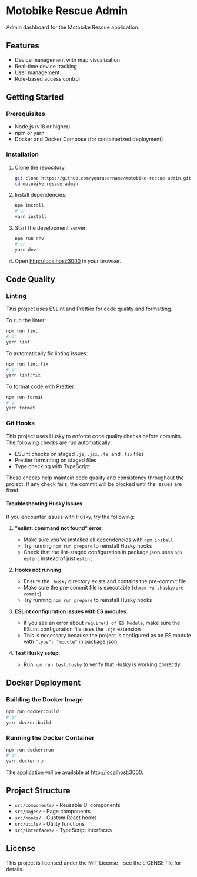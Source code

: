 # Motobike Rescue Admin

Admin dashboard for the Motobike Rescue application.

## Features

- Device management with map visualization
- Real-time device tracking
- User management
- Role-based access control

## Getting Started

### Prerequisites

- Node.js (v18 or higher)
- npm or yarn
- Docker and Docker Compose (for containerized deployment)

### Installation

1. Clone the repository:

   ```bash
   git clone https://github.com/yourusername/motobike-rescue-admin.git
   cd motobike-rescue-admin
   ```

2. Install dependencies:

   ```bash
   npm install
   # or
   yarn install
   ```

3. Start the development server:

   ```bash
   npm run dev
   # or
   yarn dev
   ```

4. Open [http://localhost:3000](http://localhost:3000) in your browser.

## Code Quality

### Linting

This project uses ESLint and Prettier for code quality and formatting.

To run the linter:

```bash
npm run lint
# or
yarn lint
```

To automatically fix linting issues:

```bash
npm run lint:fix
# or
yarn lint:fix
```

To format code with Prettier:

```bash
npm run format
# or
yarn format
```

### Git Hooks

This project uses Husky to enforce code quality checks before commits. The following checks are run automatically:

- ESLint checks on staged `.js`, `.jsx`, `.ts`, and `.tsx` files
- Prettier formatting on staged files
- Type checking with TypeScript

These checks help maintain code quality and consistency throughout the project. If any check fails, the commit will be blocked until the issues are fixed.

#### Troubleshooting Husky Issues

If you encounter issues with Husky, try the following:

1. **"eslint: command not found" error**:

   - Make sure you've installed all dependencies with `npm install`
   - Try running `npm run prepare` to reinstall Husky hooks
   - Check that the lint-staged configuration in package.json uses `npx eslint` instead of just `eslint`

2. **Hooks not running**:

   - Ensure the `.husky` directory exists and contains the pre-commit file
   - Make sure the pre-commit file is executable (`chmod +x .husky/pre-commit`)
   - Try running `npm run prepare` to reinstall Husky hooks

3. **ESLint configuration issues with ES modules**:

   - If you see an error about `require() of ES Module`, make sure the ESLint configuration file uses the `.cjs` extension
   - This is necessary because the project is configured as an ES module with `"type": "module"` in package.json

4. **Test Husky setup**:
   - Run `npm run test:husky` to verify that Husky is working correctly

## Docker Deployment

### Building the Docker Image

```bash
npm run docker:build
# or
yarn docker:build
```

### Running the Docker Container

```bash
npm run docker:run
# or
yarn docker:run
```

The application will be available at [http://localhost:3000](http://localhost:3000).

## Project Structure

- `src/components/` - Reusable UI components
- `src/pages/` - Page components
- `src/hooks/` - Custom React hooks
- `src/utils/` - Utility functions
- `src/interfaces/` - TypeScript interfaces

## License

This project is licensed under the MIT License - see the LICENSE file for details.
